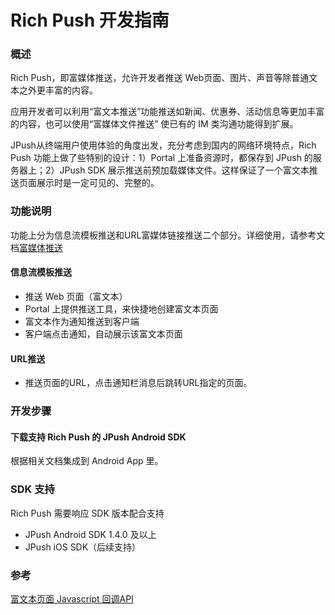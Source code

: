 # Rich Push 开发指南

### 概述

Rich Push，即富媒体推送，允许开发者推送 Web页面、图片、声音等除普通文本之外更丰富的内容。

应用开发者可以利用“富文本推送”功能推送如新闻、优惠券、活动信息等更加丰富的内容，也可以使用“富媒体文件推送” 使已有的 IM 类沟通功能得到扩展。

JPush从终端用户使用体验的角度出发，充分考虑到国内的网络环境特点，Rich Push 功能上做了些特别的设计：1）Portal 上准备资源时，都保存到 JPush 的服务器上；2）JPush SDK 展示推送前预加载媒体文件。这样保证了一个富文本推送页面展示时是一定可见的、完整的。


### 功能说明

功能上分为信息流模板推送和URL富媒体链接推送二个部分。详细使用，请参考文档[富媒体推送](../guideline/statistical_report/#_9)


#### 信息流模板推送

+ 推送 Web 页面（富文本）
+ Portal 上提供推送工具，来快捷地创建富文本页面
+ 富文本作为通知推送到客户端
+ 客户端点击通知，自动展示该富文本页面


#### URL推送

+ 推送页面的URL，点击通知栏消息后跳转URL指定的页面。

### 开发步骤

#### 下载支持 Rich Push 的 JPush Android SDK

根据相关文档集成到 Android App 里。



### SDK 支持

Rich Push 需要响应 SDK 版本配合支持

+ JPush Android SDK 1.4.0 及以上
+ JPush iOS SDK（后续支持）


### 参考

[富文本页面 Javascript 回调API](../../client/android_api)
